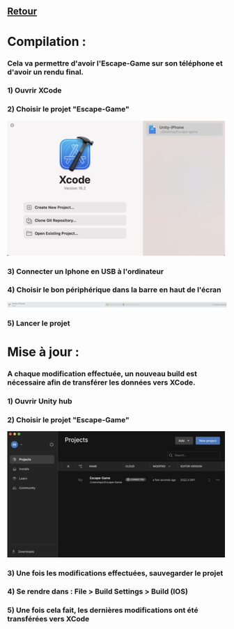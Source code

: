 ## [Retour](/Readme.md)

# Compilation :

### Cela va permettre d'avoir l'Escape-Game sur son téléphone et d'avoir un rendu final.

### 1) Ouvrir XCode
### 2) Choisir le projet "Escape-Game"

<img src="/Images/Xcode_projet.png" alt="Xcode projet" width="500">

### 3) Connecter un Iphone en USB à l'ordinateur
### 4) Choisir le bon périphérique dans la barre en haut de l'écran

<img src="/Images/Xcode_appareil.png" alt="Xcode appareil" width="1500">

### 5) Lancer le projet

# Mise à jour :

### A chaque modification effectuée, un nouveau build est nécessaire afin de transférer les données vers XCode.

### 1) Ouvrir Unity hub
### 2) Choisir le projet "Escape-Game"

<img src="/Images/Unity_projet.png" alt="Unity projet" width="500">

### 3) Une fois les modifications effectuées, sauvegarder le projet
### 4) Se rendre dans : File > Build Settings > Build (IOS)
### 5) Une fois cela fait, les dernières modifications ont été transférées vers XCode 

